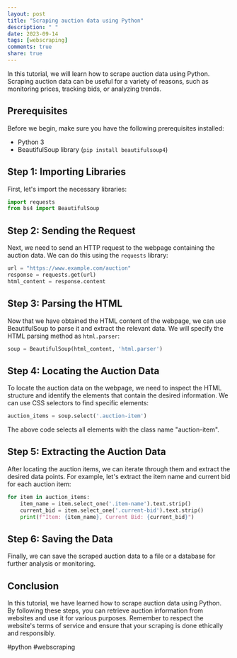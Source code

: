 ```yaml
---
layout: post
title: "Scraping auction data using Python"
description: " "
date: 2023-09-14
tags: [webscraping]
comments: true
share: true
---
```


In this tutorial, we will learn how to scrape auction data using Python. Scraping auction data can be useful for a variety of reasons, such as monitoring prices, tracking bids, or analyzing trends.

## Prerequisites
Before we begin, make sure you have the following prerequisites installed:
- Python 3
- BeautifulSoup library (`pip install beautifulsoup4`)

## Step 1: Importing Libraries
First, let's import the necessary libraries:
```python
import requests
from bs4 import BeautifulSoup
```

## Step 2: Sending the Request
Next, we need to send an HTTP request to the webpage containing the auction data. We can do this using the `requests` library:
```python
url = "https://www.example.com/auction"
response = requests.get(url)
html_content = response.content
```

## Step 3: Parsing the HTML
Now that we have obtained the HTML content of the webpage, we can use BeautifulSoup to parse it and extract the relevant data. We will specify the HTML parsing method as `html.parser`:
```python
soup = BeautifulSoup(html_content, 'html.parser')
```

## Step 4: Locating the Auction Data
To locate the auction data on the webpage, we need to inspect the HTML structure and identify the elements that contain the desired information. We can use CSS selectors to find specific elements:
```python
auction_items = soup.select('.auction-item')
```
The above code selects all elements with the class name "auction-item".

## Step 5: Extracting the Auction Data
After locating the auction items, we can iterate through them and extract the desired data points. For example, let's extract the item name and current bid for each auction item:
```python
for item in auction_items:
    item_name = item.select_one('.item-name').text.strip()
    current_bid = item.select_one('.current-bid').text.strip()
    print(f"Item: {item_name}, Current Bid: {current_bid}")
```

## Step 6: Saving the Data
Finally, we can save the scraped auction data to a file or a database for further analysis or monitoring.

## Conclusion
In this tutorial, we have learned how to scrape auction data using Python. By following these steps, you can retrieve auction information from websites and use it for various purposes. Remember to respect the website's terms of service and ensure that your scraping is done ethically and responsibly.

#python #webscraping